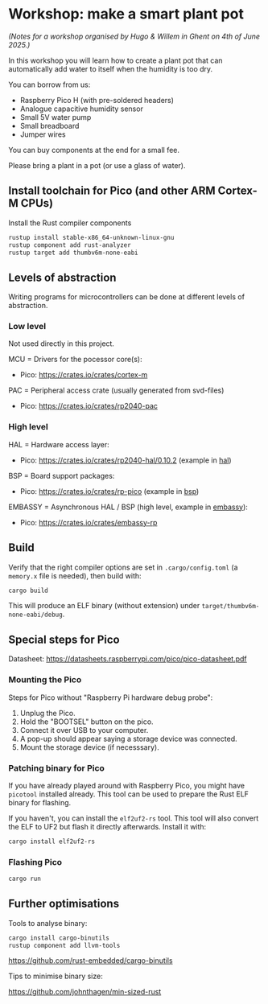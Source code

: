 # Workshop: make a smart plant pot

_(Notes for a workshop organised by Hugo & Willem in Ghent on 4th of June 2025.)_

In this workshop you will learn how to create a plant pot that can automatically add water to itself when the humidity is too dry.

You can borrow from us:

- Raspberry Pico H (with pre-soldered headers)
- Analogue capacitive humidity sensor
- Small 5V water pump
- Small breadboard
- Jumper wires

You can buy components at the end for a small fee.

Please bring a plant in a pot (or use a glass of water). 


## Install toolchain for Pico (and other ARM Cortex-M CPUs)

Install the Rust compiler components

```bash
rustup install stable-x86_64-unknown-linux-gnu
rustup component add rust-analyzer
rustup target add thumbv6m-none-eabi
```



## Levels of abstraction

Writing programs for microcontrollers can be done at different levels of abstraction.

### Low level

Not used directly in this project.

MCU = Drivers for the pocessor core(s): 
- Pico: https://crates.io/crates/cortex-m

PAC = Peripheral access crate  (usually generated from svd-files)
- Pico: https://crates.io/crates/rp2040-pac

### High level

HAL = Hardware access layer: 
- Pico: https://crates.io/crates/rp2040-hal/0.10.2 (example in [hal](./hal))


BSP = Board support packages:
- Pico: https://crates.io/crates/rp-pico (example in [bsp](./bsp))


EMBASSY = Asynchronous HAL / BSP (high level, example in [embassy](./embassy)):
- Pico: https://crates.io/crates/embassy-rp


## Build

Verify that the right compiler options are set in `.cargo/config.toml` (a `memory.x` file is needed), then build with:

```bash
cargo build 
```

This will produce an ELF binary (without extension) under `target/thumbv6m-none-eabi/debug`.

## Special steps for Pico

Datasheet: https://datasheets.raspberrypi.com/pico/pico-datasheet.pdf

### Mounting the Pico

Steps for Pico without "Raspberry Pi hardware debug probe":

1. Unplug the Pico.
2. Hold the "BOOTSEL" button on the pico.
3. Connect it over USB to your computer.
4. A pop-up should appear saying a storage device was connected.
5. Mount the storage device (if necesssary).


### Patching binary for Pico

If you have already played around with Raspberry Pico, you might have `picotool` installed already. This tool can be used to prepare the Rust ELF binary for flashing.


If you haven't, you can  install the `elf2uf2-rs` tool. This tool will also convert the ELF to UF2 but flash it directly afterwards. Install it with:

```bash
cargo install elf2uf2-rs
```

### Flashing Pico


```bash
cargo run
```


## Further optimisations

Tools to analyse binary:

```bash
cargo install cargo-binutils
rustup component add llvm-tools
```

https://github.com/rust-embedded/cargo-binutils


Tips to minimise binary size:

https://github.com/johnthagen/min-sized-rust

